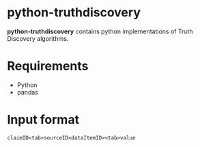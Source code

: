 # python-truthdiscovery

__python-truthdiscovery__ contains python implementations of Truth Discovery algorithms.


# Requirements

- Python
- pandas


# Input format

`claimID<tab>sourceID<dataItemID><tab>value`

